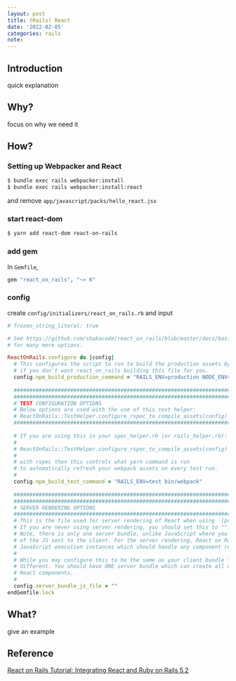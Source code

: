 ```yaml
---
layout: post
title: (Rails) React
date: '2022-02-05'
categories: rails
note:
---
```


## Introduction

quick explanation

## Why?

focus on why we need it

## How?

### Setting up Webpacker and React

```bash
$ bundle exec rails webpacker:install
$ bundle exec rails webpacker:install:react
```

and remove `app/javascript/packs/hello_react.jsx`

### start react-dom

```bash
$ yarn add react-dom react-on-rails
```

### add gem

In `Gemfile`,

```ruby
gem "react_on_rails", "~> 6"
```

### config

create `config/initializers/react_on_rails.rb` and input

```ruby
# frozen_string_literal: true

# See https://github.com/shakacode/react_on_rails/blob/master/docs/basics/configuration.md
# for many more options.

ReactOnRails.configure do |config|
  # This configures the script to run to build the production assets by webpack. Set this to nil
  # if you don't want react_on_rails building this file for you.
  config.npm_build_production_command = "RAILS_ENV=production NODE_ENV=production bin/webpack"
  
  ################################################################################
  ################################################################################
  # TEST CONFIGURATION OPTIONS
  # Below options are used with the use of this test helper:
  # ReactOnRails::TestHelper.configure_rspec_to_compile_assets(config)
  ################################################################################
  
  # If you are using this in your spec_helper.rb (or rails_helper.rb):
  #
  # ReactOnRails::TestHelper.configure_rspec_to_compile_assets(config)
  #
  # with rspec then this controls what yarn command is run
  # to automatically refresh your webpack assets on every test run.
  #
  config.npm_build_test_command = "RAILS_ENV=test bin/webpack"
  
  ################################################################################
  ################################################################################
  # SERVER RENDERING OPTIONS
  ################################################################################
  # This is the file used for server rendering of React when using `(prerender: true)`
  # If you are never using server rendering, you should set this to "".
  # Note, there is only one server bundle, unlike JavaScript where you want to minimize the size
  # of the JS sent to the client. For the server rendering, React on Rails creates a pool of
  # JavaScript execution instances which should handle any component requested.
  #
  # While you may configure this to be the same as your client bundle file, this file is typically
  # different. You should have ONE server bundle which can create all of your server rendered
  # React components.
  #
  config.server_bundle_js_file = ""
endGemfile.lock
```

## What?

give an example

## Reference

[React on Rails Tutorial: Integrating React and Ruby on Rails 5.2](https://cognitiveclass.ai/blog/react-on-rails-tutorial-integrating-react-and-ruby-on-rails)
